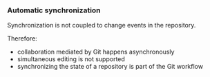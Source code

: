 ### Automatic synchronization

Synchronization is not coupled to change events in the repository.

Therefore:
- collaboration mediated by Git happens asynchronously
- simultaneous editing is not supported
- synchronizing the state of a repository is part of the Git workflow
